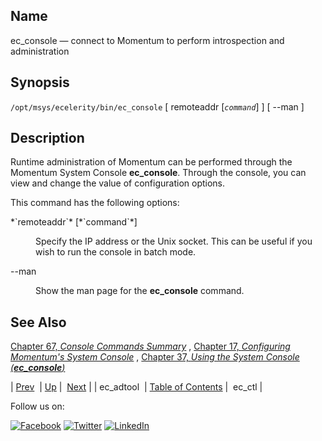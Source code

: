 <a name="executable.ec_console"></a>
## Name

ec_console — connect to Momentum to perform introspection and administration

## Synopsis

`/opt/msys/ecelerity/bin/ec_console` [ remoteaddr [*`command`*] ] [ --man ]

<a name="idp11103648"></a>
## Description

Runtime administration of Momentum can be performed through the Momentum System Console **ec_console**. Through the console, you can view and change the value of configuration options.

This command has the following options:

<dl class="variablelist">

<dt>*`remoteaddr`* [*`command`*]</dt>

<dd>

Specify the IP address or the Unix socket. This can be useful if you wish to run the console in batch mode.

</dd>

<dt>--man</dt>

<dd>

Show the man page for the **ec_console** command.

</dd>

</dl>

<a name="idp11112080"></a>
## See Also

[Chapter 67, *Console Commands Summary*](console_commands.php "Chapter 67. Console Commands Summary") , [Chapter 17, *Configuring Momentum's System Console*](control_listener.php "Chapter 17. Configuring Momentum's System Console") , [Chapter 37, *Using the System Console (**ec_console**)*](operations.php "Chapter 37. Using the System Console (ec_console)") 

| [Prev](executable.ec_adtool.php)  | [Up](exec.cmds.ref.php) |  [Next](executable.ec_ctl.php) |
| ec_adtool  | [Table of Contents](index.php) |  ec_ctl |

Follow us on:

[![Facebook](https://support.messagesystems.com/images/icon-facebook.png)](http://www.facebook.com/messagesystems) [![Twitter](https://support.messagesystems.com/images/icon-twitter.png)](http://twitter.com/#!/MessageSystems) [![LinkedIn](https://support.messagesystems.com/images/icon-linkedin.png)](http://www.linkedin.com/company/message-systems)
